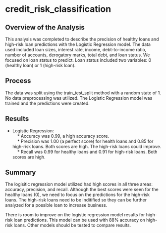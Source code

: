 # credit_risk_classification

## Overview of the Analysis

This analysis was completed to describe the precision of healthy loans and high-risk loan predictions with the Logistic Regression model. The data used included loan sizes, interest rate, income, debt-to-income ratio, number of accounts, derogatory marks, total debt, and loan status. We focused on loan status to predict. Loan status included two variables: 0 (healthy loan) or 1 (high-risk loan).

## Process
The data was split using the train_test_split method with a random state of 1. No data preprocessing was utilized. The Logistic Regression model was trained and the predictions were created.


## Results

* Logistic Regression:</br>
    * Accuracy was 0.99, a high accuracy score.</br>
    * Precision was 1.00 (a perfect score) for health loans and 0.85 for high-risk loans. Both scores are high. The high-risk loans could improve.</br>
    * Recall was 0.99 for healthy loans and 0.91 for high-risk loans. Both scores are high.</br>

## Summary

The logisitic regression model utilized had high scores in all three areas: accuracy, precision, and recall. Although the best scores were seen for the healthy loans (0), we need to focus on the predictions for the high-risk loans. The high-risk loans need to be inditified so they can be further analyzed for a possible loan to increase business.

There is room to improve on the logistic regression model results for high-risk loan predictions. This model can be used with 88% accuracy on high-risk loans. Other models should be tested to compare results.
